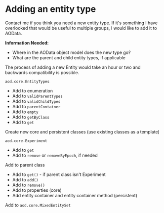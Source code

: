 # Adding an entity type

Contact me if you think you need a new entity type. If it's something I have overlooked that would be useful to multiple groups, I would like to add it to AOData. 

**Information Needed:**
- Where in the AOData object model does the new type go? 
- What are the parent and child entity types, if applicable

The process of adding a new Entity would take an hour or two and backwards compatibility is possible. 

```aod.core.EntityTypes```
- Add to enumeration
- Add to ```validParentTypes```
- Add to ```validChildTypes```
- Add to ```parentContainer```
- Add to ```empty```
- Add to ```getByClass```
- Add to ```get```

Create new core and persistent classes (use existing classes as a template)

```aod.core.Experiment```
- Add to ```get```
- Add to ```remove``` or ```removeByEpoch```, if needed

Add to parent class 
- Add to ```get()``` - if parent class isn't Experiment
- Add to ```add()```
- Add to ```remove()``` 
- Add to properties (core)
- Add entity container and entity container method (persistent)

Add to `aod.core.MixedEntitySet`